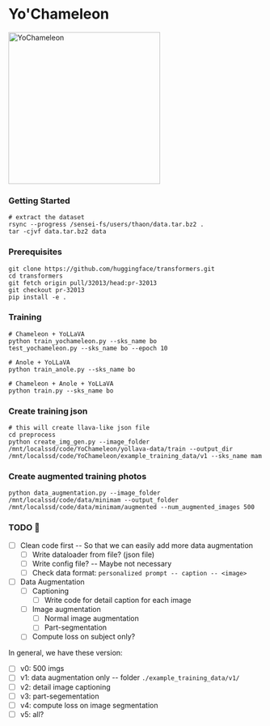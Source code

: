 # Yo'Chameleon

<img src="./images/yochameleon.png" alt="YoChameleon" width="300">

### Getting Started

```
# extract the dataset
rsync --progress /sensei-fs/users/thaon/data.tar.bz2 .
tar -cjvf data.tar.bz2 data
```

### Prerequisites

```
git clone https://github.com/huggingface/transformers.git
cd transformers
git fetch origin pull/32013/head:pr-32013
git checkout pr-32013
pip install -e .
```

### Training

```
# Chameleon + YoLLaVA
python train_yochameleon.py --sks_name bo
test_yochameleon.py --sks_name bo --epoch 10

# Anole + YoLLaVA
python train_anole.py --sks_name bo

# Chameleon + Anole + YoLLaVA
python train.py --sks_name bo
```

### Create training json

```
# this will create llava-like json file
cd preprocess
python create_img_gen.py --image_folder /mnt/localssd/code/YoChameleon/yollava-data/train --output_dir /mnt/localssd/code/YoChameleon/example_training_data/v1 --sks_name mam
```

### Create augmented training photos

```
python data_augmentation.py --image_folder /mnt/localssd/code/data/minimam --output_folder /mnt/localssd/code/data/minimam/augmented --num_augmented_images 500
```

### TODO 📝

- [ ] Clean code first -- So that we can easily add more data augmentation
	+ [ ] Write dataloader from file? (json file)
	+ [ ] Write config file? -- Maybe not necessary
	+ [ ] Check data format: `personalized prompt -- caption -- <image>`
- [ ] Data Augmentation
	+ [ ] Captioning
		+ [ ] Write code for detail caption for each image
	+ [ ] Image augmentation
		+ [ ] Normal image augmentation
		+ [ ] Part-segmentation
	+ [ ] Compute loss on subject only?

In general, we have these version:
- [ ] v0: 500 imgs
- [ ] v1: data augmentation only -- folder `./example_training_data/v1/`
- [ ] v2: detail image captioning
- [ ] v3: part-segementation
- [ ] v4: compute loss on image segmentation
- [ ] v5: all?